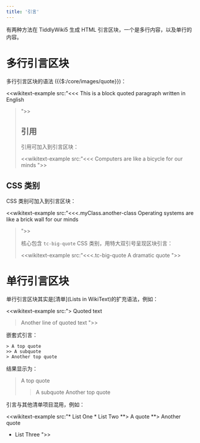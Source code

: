 ```yaml
---
title: '引言'
---
```


有两种方法在 TiddlyWiki5 生成 HTML 引言区块，一个是多行内容，以及单行的内容。

# 多行引言区块

多行引言区块的语法 ({{$:/core/images/quote}})：

<<wikitext-example src:"<<<
This is a block quoted paragraph
written in English
> ">>
> 
> ## 引用
> 
> 引用可加入到引言区块：
> 
> <<wikitext-example src:"<<<
> Computers are like a bicycle for our minds
">>

## CSS 类别

CSS 类别可加入到引言区块：

<<wikitext-example src:"<<<.myClass.another-class
Operating systems are like a brick wall for our minds
> ">>
> 
> 核心包含 `tc-big-quote` CSS 类别，用特大双引号呈现区块引言：
> 
> <<wikitext-example src:"<<<.tc-big-quote
> A dramatic quote
">>

# 单行引言区块

单行引言区块其实是[清单](Lists in WikiText)的扩充语法，例如：

<<wikitext-example src:"> Quoted text
> Another line of quoted text
">>

嵌套式引言：

```
> A top quote
>> A subquote
> Another top quote
```

结果显示为：

> A top quote
>> A subquote
> Another top quote

引言与其他清单项目混用，例如：

<<wikitext-example src:"* List One
    * List Two
**> A quote
**> Another quote
* List Three
">>
